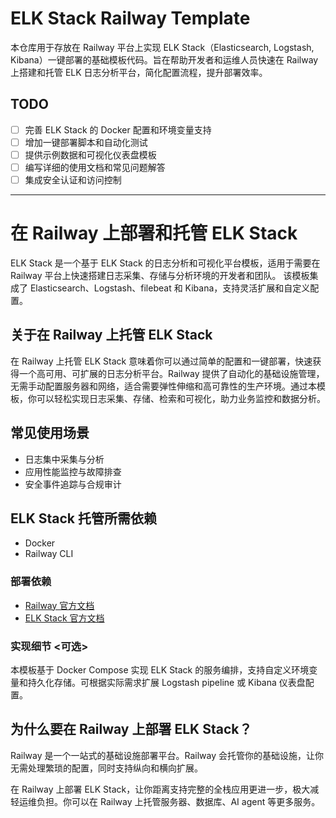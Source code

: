 # ELK Stack Railway Template

本仓库用于存放在 Railway 平台上实现 ELK Stack（Elasticsearch, Logstash, Kibana）一键部署的基础模板代码。旨在帮助开发者和运维人员快速在 Railway 上搭建和托管 ELK 日志分析平台，简化配置流程，提升部署效率。

## TODO
- [ ] 完善 ELK Stack 的 Docker 配置和环境变量支持
- [ ] 增加一键部署脚本和自动化测试
- [ ] 提供示例数据和可视化仪表盘模板
- [ ] 编写详细的使用文档和常见问题解答
- [ ] 集成安全认证和访问控制

---

# 在 Railway 上部署和托管 ELK Stack

ELK Stack 是一个基于 ELK Stack 的日志分析和可视化平台模板，适用于需要在 Railway 平台上快速搭建日志采集、存储与分析环境的开发者和团队。
该模板集成了 Elasticsearch、Logstash、filebeat 和 Kibana，支持灵活扩展和自定义配置。

## 关于在 Railway 上托管 ELK Stack

在 Railway 上托管 ELK Stack 意味着你可以通过简单的配置和一键部署，快速获得一个高可用、可扩展的日志分析平台。Railway 提供了自动化的基础设施管理，无需手动配置服务器和网络，适合需要弹性伸缩和高可靠性的生产环境。通过本模板，你可以轻松实现日志采集、存储、检索和可视化，助力业务监控和数据分析。

## 常见使用场景

- 日志集中采集与分析
- 应用性能监控与故障排查
- 安全事件追踪与合规审计

## ELK Stack 托管所需依赖

- Docker
- Railway CLI

### 部署依赖

- [Railway 官方文档](https://docs.railway.app/)
- [ELK Stack 官方文档](https://www.elastic.co/guide/index.html)

### 实现细节 <可选>

本模板基于 Docker Compose 实现 ELK Stack 的服务编排，支持自定义环境变量和持久化存储。可根据实际需求扩展 Logstash pipeline 或 Kibana 仪表盘配置。

## 为什么要在 Railway 上部署 ELK Stack？

<!-- 推荐：请保持以下内容不变 -->
Railway 是一个一站式的基础设施部署平台。Railway 会托管你的基础设施，让你无需处理繁琐的配置，同时支持纵向和横向扩展。

在 Railway 上部署 ELK Stack，让你距离支持完整的全栈应用更进一步，极大减轻运维负担。你可以在 Railway 上托管服务器、数据库、AI agent 等更多服务。
<!-- 推荐内容结束 -->
